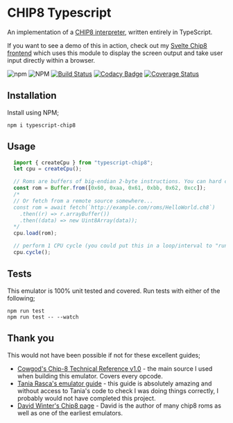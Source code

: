 # CHIP8 Typescript

An implementation of a [CHIP8 interpreter](https://en.wikipedia.org/wiki/CHIP-8), written entirely in TypeScript.

If you want to see a demo of this in action, check out my [Svelte Chip8 frontend](https://github.com/mikeyhogarth/chip8-svelte) which uses this module to display the screen output and take user input directly within a browser.

![npm](https://img.shields.io/npm/v/typescript-chip8)
![NPM](https://img.shields.io/npm/l/typescript-chip8)
[![Build Status](https://app.travis-ci.com/mikeyhogarth/chip8-typescript.svg?branch=main)](https://app.travis-ci.com/mikeyhogarth/chip8-typescript)
[![Codacy Badge](https://app.codacy.com/project/badge/Grade/52a13e41759a4d6a94b5000386df4464)](https://www.codacy.com/gh/mikeyhogarth/chip8-typescript/dashboard?utm_source=github.com&utm_medium=referral&utm_content=mikeyhogarth/chip8-typescript&utm_campaign=Badge_Grade)
[![Coverage Status](https://coveralls.io/repos/github/mikeyhogarth/chip8-typescript/badge.svg?branch=main)](https://coveralls.io/github/mikeyhogarth/chip8-typescript?branch=main)


## Installation
Install using NPM;
```
npm i typescript-chip8
```

## Usage

```javascript
  import { createCpu } from "typescript-chip8";
  let cpu = createCpu();

  // Roms are buffers of big-endian 2-byte instructions. You can hard code these...
  const rom = Buffer.from([0x60, 0xaa, 0x61, 0xbb, 0x62, 0xcc]);
  /*
  // Or fetch from a remote source somewhere...
  const rom = await fetch(`http://example.com/roms/HelloWorld.ch8`)
    .then((r) => r.arrayBuffer())
    .then((data) => new Uint8Array(data));
  */
  cpu.load(rom);

  // perform 1 CPU cycle (you could put this in a loop/interval to "run" the cpu forever) 
  cpu.cycle();
```

## Tests
This emulator is 100% unit tested and covered. Run tests with either of the following;
```
npm run test
npm run test -- --watch
```

## Thank you

This would not have been possible if not for these excellent guides;

- [Cowgod's Chip-8 Technical Reference v1.0](http://devernay.free.fr/hacks/chip8/C8TECH10.HTM) - the main source I used when building this emulator. Covers every opcode.
- [Tania Rasca's emulator guide](https://www.taniarascia.com/writing-an-emulator-in-javascript-chip8/) - this guide is absolutely amazing and without access to Tania's code to check I was doing things correctly, I probably would not have completed this project.
- [David Winter's Chip8 page](http://www.pong-story.com/chip8/) - David is the author of many chip8 roms as well as one of the earliest emulators.
